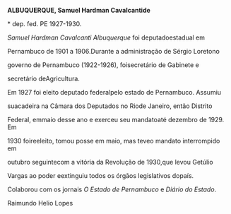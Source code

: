 **ALBUQUERQUE, Samuel Hardman Cavalcantide**



\* dep. fed. PE 1927-1930.



*Samuel Hardman Cavalcanti Albuquerque* foi deputadoestadual em

Pernambuco de 1901 a 1906.Durante a administração de Sérgio Loretono

governo de Pernambuco (1922-1926), foisecretário de Gabinete e

secretário deAgricultura.



Em 1927 foi eleito deputado federalpelo estado de Pernambuco. Assumiu

suacadeira na Câmara dos Deputados no Riode Janeiro, então Distrito

Federal, emmaio desse ano e exerceu seu mandatoaté dezembro de 1929. Em

1930 foireeleito, tomou posse em maio, mas teveo mandato interrompido em

outubro seguintecom a vitória da Revolução de 1930,que levou Getúlio

Vargas ao poder eextinguiu todos os órgãos legislativos dopaís.



Colaborou com os jornais *O Estado de Pernambuco* e *Diário do Estado*.



Raimundo Helio Lopes



